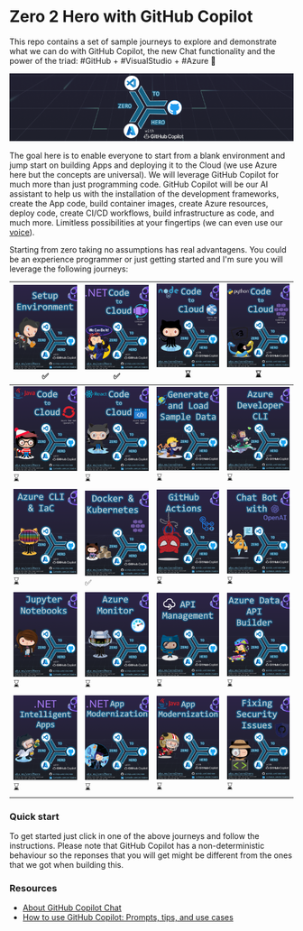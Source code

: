 # Zero 2 Hero with GitHub Copilot

This repo contains a set of sample journeys to explore and demonstrate what we can do with GitHub Copilot, the new Chat functionality and the power of the triad: #GitHub + #VisualStudio + #Azure 🚀

![Zero 2 Hero with GitHub Copilot](media/logo.png)

The goal here is to enable everyone to start from a blank environment and jump start on building Apps and deploying it to the Cloud (we use Azure here but the concepts are universal). We will leverage GitHub Copilot for much more than just programming code. GitHub Copilot will be our AI assistant to help us with the installation of the development frameworks, create the App code, build container images, create Azure resources, deploy code, create CI/CD workflows, build infrastructure as code, and much more. Limitless possibilities at your fingertips (we can even use our [voice](https://githubnext.com/projects/copilot-voice/)).

Starting from zero taking no assumptions has real advantagens. You could be an experience programmer or just getting started and I'm sure you will leverage the following journeys:

| [![Setup Environment](media/setup.PNG)](journeys/zero2hero-0.setup.pdf) ✅ | [![.NET to Azure Container Apps](media/dotnet-to-aca.PNG)](journeys/zero2hero-dotnet-to-aca.pdf) ✅ | [![nodejs to Azure App Service](media/nodejs-to-appservice.PNG)](journeys/zero2hero-nodejs-to-appservice.pdf) ⌛ | [![Python to AKS](media/python-to-aks.PNG)](journeys/zero2hero-python-to-aks.pdf) ⌛ | 
| --------------------------------------- | --------------------------------------- | --------------------------------------- | --------------------------------------- |
| [![Java to Azure Red Hat OpenShift](media/java-to-aro.PNG)](journeys/zero2hero-java-to-aro.pdf) ⌛ | [![React to Azure Static Web Apps](media/react-to-swa.PNG)](journeys/zero2hero-react-to-swa.pdf) ⌛ | [![Generate and Load Sample Data](media/cosmosdb.PNG)](journeys/zero2hero-cosmosdb.pdf) ⌛ | [![Azure Developer CLI](media/azd.PNG)](journeys/zero2hero-azd.pdf) ⌛ |
| [![Azure CLI and IaC](media/IaC.PNG)](journeys/zero2hero-IaC.pdf) ⌛ | [![Docker and Kubernetes](media/containers.PNG)](journeys/zero2hero-containers.pdf) ✅ | [![Git Actions](media/actions.PNG)](journeys/zero2hero-actions.pdf) ⌛ | [![.NET Chat Bot with OpenAI](media/chat.PNG)](journeys/zero2hero-chat.pdf) ⌛ |
| [![Jupyter Notebook](media/notebooks.PNG)](journeys/zero2hero-notebooks.pdf) ⌛ | [![Azure Monitor](media/monitor.PNG)](journeys/zero2hero-monitor.pdf) ⌛ | [![API Management](media/apim.PNG)](journeys/zero2hero-apim.pdf) ⌛ | [![Azure Data API Builder](media/data-api-builder.PNG)](journeys/zero2hero-data-api-builder.pdf) ⌛ |
| [![.NET Intelligent-apps](media/dotnet-intelligent-apps.PNG)](journeys/zero2hero-dotnet-intelligent-apps.pdf) ⌛ | [![.NET App Modernization](media/dotnet-app-modernization.PNG)](journeys/zero2hero-dotnet-app-modernization.pdf) ⌛ | [![Java App Modernization](media/java-app-modernization.PNG)](journeys/zero2hero-java-app-modernization.pdf) ⌛ | [![Fixing Security Issues](media/security.PNG)](journeys/zero2hero-security.pdf) ⌛ |

### Quick start

To get started just click in one of the above journeys and follow the instructions.
Please note that GitHub Copilot has a non-deterministic behaviour so the reponses that you will get might be different from the ones that we got when building this.

### Resources

- [About GitHub Copilot Chat](https://docs.github.com/en/copilot/github-copilot-chat/about-github-copilot-chat)
- [How to use GitHub Copilot: Prompts, tips, and use cases](https://github.blog/2023-06-20-how-to-write-better-prompts-for-github-copilot/)
